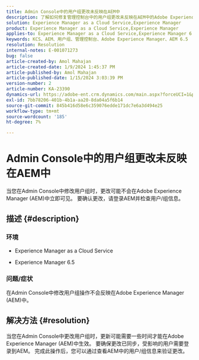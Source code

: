 ```yaml
---
title: Admin Console中的用户组更改未反映在AEM中
description: 了解如何修复管理控制台中的用户组更改未反映在AEM中的Adobe Experience Manager问题。 检查用户/组信息。
solution: Experience Manager as a Cloud Service,Experience Manager
product: Experience Manager as a Cloud Service,Experience Manager
applies-to: Experience Manager as a Cloud Service,Experience Manager 6.5
keywords: KCS、AEM、用户组、管理控制台、Adobe Experience Manager、AEM 6.5
resolution: Resolution
internal-notes: E-001071273
bug: false
article-created-by: Amol Mahajan
article-created-date: 1/9/2024 1:45:37 PM
article-published-by: Amol Mahajan
article-published-date: 1/15/2024 3:03:39 PM
version-number: 2
article-number: KA-23390
dynamics-url: https://adobe-ent.crm.dynamics.com/main.aspx?forceUCI=1&pagetype=entityrecord&etn=knowledgearticle&id=f4520c5a-f5ae-ee11-a569-6045bd006268
exl-id: 7bb78206-401b-4b1a-aa20-8da04a5f6b14
source-git-commit: 845b416d58e6c359076edde171dc7e6a3d494e25
workflow-type: tm+mt
source-wordcount: '185'
ht-degree: 7%

---
```


# Admin Console中的用户组更改未反映在AEM中


当您在Admin Console中修改用户组时，更改可能不会在Adobe Experience Manager (AEM)中立即可见。 要确认更改，请登录AEM并检查用户/组信息。

## 描述 {#description}


### <b>环境</b>

- Experience Manager as a Cloud Service


- Experience Manager 6.5




### <b>问题/症状</b>

在Admin Console中修改用户组操作不会反映在Adobe Experience Manager (AEM)中。


## 解决方法 {#resolution}


当您在Admin Console中更改用户组时，更新可能需要一些时间才能在Adobe Experience Manager (AEM)中生效。 要确保更改已同步，受影响的用户需要登录到AEM。 完成此操作后，您可以通过查看AEM中的用户/组信息来验证更改。
